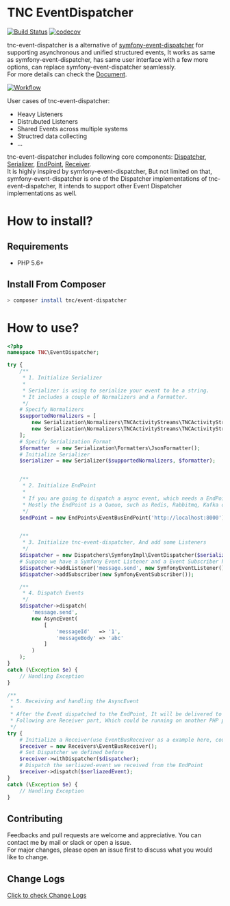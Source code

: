 # TNC EventDispatcher

[![Build Status](https://travis-ci.org/thenetcircle/tnc-event-dispatcher.svg?branch=master)](https://travis-ci.org/thenetcircle/tnc-event-dispatcher)
[![codecov](https://codecov.io/gh/thenetcircle/tnc-event-dispatcher/branch/master/graph/badge.svg)](https://codecov.io/gh/thenetcircle/tnc-event-dispatcher)

tnc-event-dispatcher is a alternative of [symfony-event-dispatcher](https://symfony.com/doc/current/components/event_dispatcher.html) for supporting asynchronous and unified structured events, It works as same as symfony-event-dispatcher, has same user interface with a few more options, can replace symfony-event-dispatcher seamlessly.  
For more details can check the [Document](https://thenetcircle.github.io/tnc-event-dispatcher).

<a href="https://thenetcircle.github.io/tnc-event-dispatcher/assets/tnc_event_dispatcher_workflow.png" target="_blank">![Workflow](https://thenetcircle.github.io/tnc-event-dispatcher/assets/tnc_event_dispatcher_workflow.png)</a>

User cases of tnc-event-dispatcher:

- Heavy Listeners
- Distrubuted Listeners
- Shared Events across multiple systems
- Structred data collecting
- ...

tnc-event-dispatcher includes following core components: [Dispatcher](https://thenetcircle.github.io/tnc-event-dispatcher/dispatcher/), [Serializer](https://thenetcircle.github.io/tnc-event-dispatcher/serializer/), [EndPoint](https://thenetcircle.github.io/tnc-event-dispatcher/endpoint/), [Receiver](https://thenetcircle.github.io/tnc-event-dispatcher/receiver/).  
It is highly inspired by symfony-event-dispatcher, But not limited on that, symfony-event-dispatcher is one of the Dispatcher implementations of tnc-event-dispatcher, It intends to support other Event Dispatcher implementations as well.

# How to install?

## Requirements

- PHP 5.6+

## Install From Composer

```sh
> composer install tnc/event-dispatcher
```

# How to use?

```php
<?php
namespace TNC\EventDispatcher;

try {
    /**
     * 1. Initialize Serializer
     * 
     * Serializer is using to serialize your event to be a string.
     * It includes a couple of Normalizers and a Formatter.
     */     
    # Specify Normalizers
    $supportedNormalizers = [
        new Serialization\Normalizers\TNCActivityStreams\TNCActivityStreamsWrappedEventNormalizer(),
        new Serialization\Normalizers\TNCActivityStreams\TNCActivityStreamsNormalizer()
    ];
    # Specify Serialization Format
    $formatter  = new Serialization\Formatters\JsonFormatter();
    # Initialize Serializer
    $serializer = new Serializer($supportedNormalizers, $formatter);


    /**
     * 2. Initialize EndPoint
     * 
     * If you are going to dispatch a async event, which needs a EndPoint to hold the request and send back to Receiver.
     * Mostly the EndPoint is a Queue, such as Redis, Rabbitmq, Kafka or EventBus (https://github .com/thenetcircle/event-bus)
     */
    $endPoint = new EndPoints\EventBusEndPoint('http://localhost:8000');


    /**
     * 3. Initialize tnc-event-dispatcher, And add some Listeners
     */
    $dispatcher = new Dispatchers\SymfonyImpl\EventDispatcher($serializer, $endPoint);
    # Suppose we have a Symfony Event Listener and a Event Subscriber here
    $dispatcher->addListener('message.send', new SymfonyEventListener());
    $dispatcher->addSubscriber(new SymfonyEventSubscriber());

    /**
     * 4. Dispatch Events
     */
    $dispatcher->dispatch(
        'message.send',
        new AsyncEvent(
            [
                'messageId'   => '1',
                'messageBody' => 'abc'
            ]
        )
    );
}
catch (\Exception $e) {
    // Handling Exception
}

/**
 * 5. Receiving and handling the AsyncEvent
 * 
 * After the Event dispatched to the EndPoint, It will be delivered to the Receiver asynchronously.
 * Following are Receiver part, Which could be running on another PHP process
 */
try {
    # Initialize a Receiver(use EventBusReceiver as a example here, could be RabbitMQReceiver, RedisReceiver, ...)
    $receiver = new Receivers\EventBusReceiver();
    # Set Dispatcher we defined before
    $receiver->withDispatcher($dispatcher);
    # Dispatch the serliazed-event we received from the EndPoint
    $receiver->dispatch($serliazedEvent);
}
catch (\Exception $e) {
    // Handling Exception
}
```

## Contributing
Feedbacks and pull requests are welcome and appreciative. You can contact me by mail or slack or open a issue.   
For major changes, please open an issue first to discuss what you would like to change.

## Change Logs
[Click to check Change Logs](https://thenetcircle.github.io/tnc-event-dispatcher/change_logs)